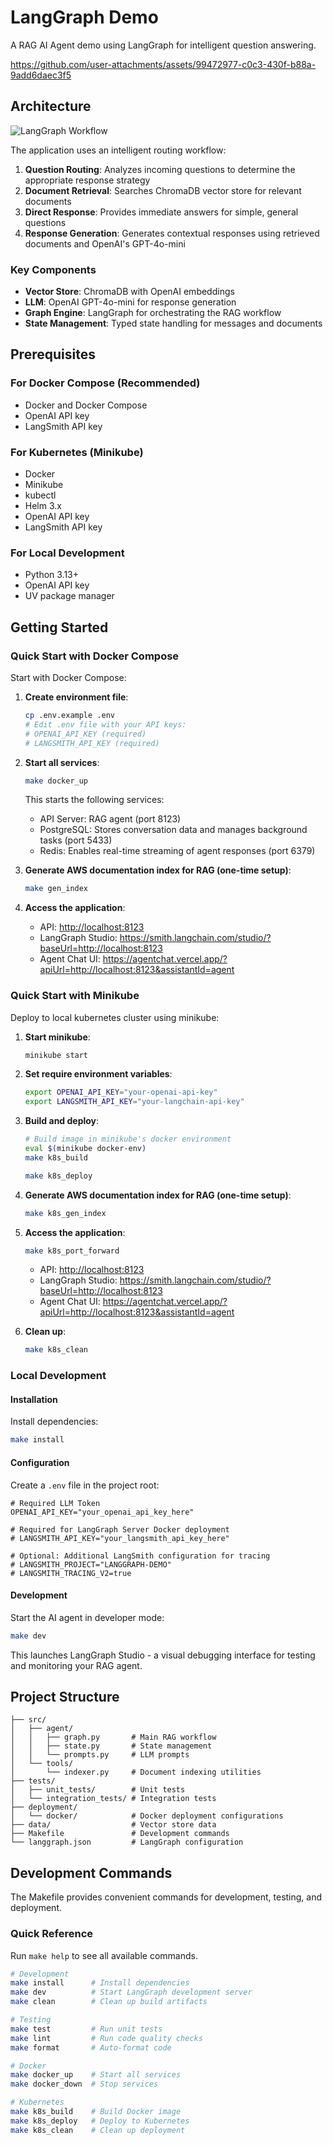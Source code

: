 # LangGraph Demo

A RAG AI Agent demo using LangGraph for intelligent question answering.

https://github.com/user-attachments/assets/99472977-c0c3-430f-b88a-9add6daec3f5

## Architecture

![LangGraph Workflow](./static/graph.png)

The application uses an intelligent routing workflow:

1. **Question Routing**: Analyzes incoming questions to determine the appropriate response strategy
2. **Document Retrieval**: Searches ChromaDB vector store for relevant documents
3. **Direct Response**: Provides immediate answers for simple, general questions
4. **Response Generation**: Generates contextual responses using retrieved documents and OpenAI's GPT-4o-mini

### Key Components

- **Vector Store**: ChromaDB with OpenAI embeddings
- **LLM**: OpenAI GPT-4o-mini for response generation
- **Graph Engine**: LangGraph for orchestrating the RAG workflow
- **State Management**: Typed state handling for messages and documents

## Prerequisites

### For Docker Compose (Recommended)

- Docker and Docker Compose
- OpenAI API key
- LangSmith API key

### For Kubernetes (Minikube)

- Docker
- Minikube
- kubectl
- Helm 3.x
- OpenAI API key
- LangSmith API key

### For Local Development

- Python 3.13+
- OpenAI API key
- UV package manager

## Getting Started

### Quick Start with Docker Compose

Start with Docker Compose:

1. **Create environment file**:

   ```bash
   cp .env.example .env
   # Edit .env file with your API keys:
   # OPENAI_API_KEY (required)
   # LANGSMITH_API_KEY (required)
   ```

2. **Start all services**:

   ```bash
   make docker_up
   ```

   This starts the following services:

   - API Server: RAG agent (port 8123)
   - PostgreSQL: Stores conversation data and manages background tasks (port 5433)
   - Redis: Enables real-time streaming of agent responses (port 6379)

3. **Generate AWS documentation index for RAG (one-time setup)**:

   ```bash
   make gen_index
   ```

4. **Access the application**:
   - API: <http://localhost:8123>
   - LangGraph Studio: <https://smith.langchain.com/studio/?baseUrl=http://localhost:8123>
   - Agent Chat UI: <https://agentchat.vercel.app/?apiUrl=http://localhost:8123&assistantId=agent>

### Quick Start with Minikube

Deploy to local kubernetes cluster using minikube:

1. **Start minikube**:

   ```bash
   minikube start
   ```

2. **Set require environment variables**:

   ```bash
   export OPENAI_API_KEY="your-openai-api-key"
   export LANGSMITH_API_KEY="your-langchain-api-key"
   ```

3. **Build and deploy**:

   ```bash
   # Build image in minikube's docker environment
   eval $(minikube docker-env)
   make k8s_build
   
   make k8s_deploy
   ```

4. **Generate AWS documentation index for RAG (one-time setup)**:

   ```bash
   make k8s_gen_index
   ```

5. **Access the application**:

   ```bash
   make k8s_port_forward
   ```

   - API: <http://localhost:8123>
   - LangGraph Studio: <https://smith.langchain.com/studio/?baseUrl=http://localhost:8123>
   - Agent Chat UI: <https://agentchat.vercel.app/?apiUrl=http://localhost:8123&assistantId=agent>

6. **Clean up**:

   ```bash
   make k8s_clean
   ```

### Local Development

#### Installation

Install dependencies:

```bash
make install
```

#### Configuration

Create a `.env` file in the project root:

```env
# Required LLM Token
OPENAI_API_KEY="your_openai_api_key_here"

# Required for LangGraph Server Docker deployment
# LANGSMITH_API_KEY="your_langsmith_api_key_here"

# Optional: Additional LangSmith configuration for tracing
# LANGSMITH_PROJECT="LANGGRAPH-DEMO"
# LANGSMITH_TRACING_V2=true
```

#### Development

Start the AI agent in developer mode:

```bash
make dev
```

This launches LangGraph Studio - a visual debugging interface for testing and monitoring your RAG agent.

## Project Structure

```text
├── src/
│   ├── agent/
│   │   ├── graph.py       # Main RAG workflow
│   │   ├── state.py       # State management
│   │   └── prompts.py     # LLM prompts
│   └── tools/
│       └── indexer.py     # Document indexing utilities
├── tests/
│   ├── unit_tests/        # Unit tests
│   └── integration_tests/ # Integration tests
├── deployment/
│   └── docker/            # Docker deployment configurations
├── data/                  # Vector store data
├── Makefile               # Development commands
└── langgraph.json         # LangGraph configuration
```

## Development Commands

The Makefile provides convenient commands for development, testing, and deployment.

### Quick Reference

Run `make help` to see all available commands.

```bash
# Development
make install      # Install dependencies
make dev          # Start LangGraph development server
make clean        # Clean up build artifacts

# Testing
make test         # Run unit tests
make lint         # Run code quality checks
make format       # Auto-format code

# Docker
make docker_up    # Start all services
make docker_down  # Stop services

# Kubernetes
make k8s_build    # Build Docker image
make k8s_deploy   # Deploy to Kubernetes
make k8s_clean    # Clean up deployment
```
